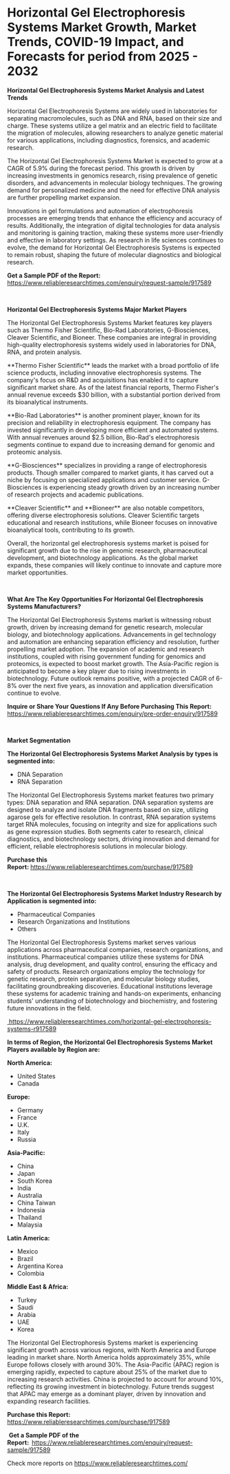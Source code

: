 <p><h1>Horizontal Gel Electrophoresis Systems Market Growth, Market Trends, COVID-19 Impact, and Forecasts for period from 2025 - 2032</h1></p><p><strong>Horizontal Gel Electrophoresis Systems Market Analysis and Latest Trends</strong></p>
<p><p>Horizontal Gel Electrophoresis Systems are widely used in laboratories for separating macromolecules, such as DNA and RNA, based on their size and charge. These systems utilize a gel matrix and an electric field to facilitate the migration of molecules, allowing researchers to analyze genetic material for various applications, including diagnostics, forensics, and academic research.</p><p>The Horizontal Gel Electrophoresis Systems Market is expected to grow at a CAGR of 5.9% during the forecast period. This growth is driven by increasing investments in genomics research, rising prevalence of genetic disorders, and advancements in molecular biology techniques. The growing demand for personalized medicine and the need for effective DNA analysis are further propelling market expansion.</p><p>Innovations in gel formulations and automation of electrophoresis processes are emerging trends that enhance the efficiency and accuracy of results. Additionally, the integration of digital technologies for data analysis and monitoring is gaining traction, making these systems more user-friendly and effective in laboratory settings. As research in life sciences continues to evolve, the demand for Horizontal Gel Electrophoresis Systems is expected to remain robust, shaping the future of molecular diagnostics and biological research.</p></p>
<p><strong>Get a Sample PDF of the Report:&nbsp;</strong> <a href="https://www.reliableresearchtimes.com/enquiry/request-sample/917589?utm_campaign=2109&utm_medium=2&utm_source=Github&utm_content=ia&utm_term=07032025&utm_id=horizontal-gel-electrophoresis-systems">https://www.reliableresearchtimes.com/enquiry/request-sample/917589</a></p>
<p>&nbsp;</p>
<p><strong>Horizontal Gel Electrophoresis Systems Major Market Players</strong></p>
<p><p>The Horizontal Gel Electrophoresis Systems Market features key players such as Thermo Fisher Scientific, Bio-Rad Laboratories, G-Biosciences, Cleaver Scientific, and Bioneer. These companies are integral in providing high-quality electrophoresis systems widely used in laboratories for DNA, RNA, and protein analysis.</p><p>**Thermo Fisher Scientific** leads the market with a broad portfolio of life science products, including innovative electrophoresis systems. The company's focus on R&D and acquisitions has enabled it to capture significant market share. As of the latest financial reports, Thermo Fisher's annual revenue exceeds $30 billion, with a substantial portion derived from its bioanalytical instruments.</p><p>**Bio-Rad Laboratories** is another prominent player, known for its precision and reliability in electrophoresis equipment. The company has invested significantly in developing more efficient and automated systems. With annual revenues around $2.5 billion, Bio-Rad's electrophoresis segments continue to expand due to increasing demand for genomic and proteomic analysis.</p><p>**G-Biosciences** specializes in providing a range of electrophoresis products. Though smaller compared to market giants, it has carved out a niche by focusing on specialized applications and customer service. G-Biosciences is experiencing steady growth driven by an increasing number of research projects and academic publications.</p><p>**Cleaver Scientific** and **Bioneer** are also notable competitors, offering diverse electrophoresis solutions. Cleaver Scientific targets educational and research institutions, while Bioneer focuses on innovative bioanalytical tools, contributing to its growth.</p><p>Overall, the horizontal gel electrophoresis systems market is poised for significant growth due to the rise in genomic research, pharmaceutical development, and biotechnology applications. As the global market expands, these companies will likely continue to innovate and capture more market opportunities.</p></p>
<p>&nbsp;</p>
<p><strong>What Are The Key Opportunities For Horizontal Gel Electrophoresis Systems Manufacturers?</strong></p>
<p><p>The Horizontal Gel Electrophoresis Systems market is witnessing robust growth, driven by increasing demand for genetic research, molecular biology, and biotechnology applications. Advancements in gel technology and automation are enhancing separation efficiency and resolution, further propelling market adoption. The expansion of academic and research institutions, coupled with rising government funding for genomics and proteomics, is expected to boost market growth. The Asia-Pacific region is anticipated to become a key player due to rising investments in biotechnology. Future outlook remains positive, with a projected CAGR of 6-8% over the next five years, as innovation and application diversification continue to evolve.</p></p>
<p><strong>Inquire or Share Your Questions If Any Before Purchasing This Report:</strong> <a href="https://www.reliableresearchtimes.com/enquiry/pre-order-enquiry/917589?utm_campaign=2109&utm_medium=2&utm_source=Github&utm_content=ia&utm_term=07032025&utm_id=horizontal-gel-electrophoresis-systems">https://www.reliableresearchtimes.com/enquiry/pre-order-enquiry/917589</a></p>
<p>&nbsp;</p>
<p><strong>Market Segmentation</strong></p>
<p><strong>The Horizontal Gel Electrophoresis Systems Market Analysis by types is segmented into:</strong></p>
<p><ul><li>DNA Separation</li><li>RNA Separation</li></ul></p>
<p><p>The Horizontal Gel Electrophoresis Systems market features two primary types: DNA separation and RNA separation. DNA separation systems are designed to analyze and isolate DNA fragments based on size, utilizing agarose gels for effective resolution. In contrast, RNA separation systems target RNA molecules, focusing on integrity and size for applications such as gene expression studies. Both segments cater to research, clinical diagnostics, and biotechnology sectors, driving innovation and demand for efficient, reliable electrophoresis solutions in molecular biology.</p></p>
<p><strong>Purchase this Report:&nbsp;</strong><a href="https://www.reliableresearchtimes.com/purchase/917589?utm_campaign=2109&utm_medium=2&utm_source=Github&utm_content=ia&utm_term=07032025&utm_id=horizontal-gel-electrophoresis-systems">https://www.reliableresearchtimes.com/purchase/917589</a></p>
<p>&nbsp;</p>
<p><strong>The Horizontal Gel Electrophoresis Systems Market Industry Research by Application is segmented into:</strong></p>
<p><ul><li>Pharmaceutical Companies</li><li>Research Organizations and Institutions</li><li>Others</li></ul></p>
<p><p>The Horizontal Gel Electrophoresis Systems market serves various applications across pharmaceutical companies, research organizations, and institutions. Pharmaceutical companies utilize these systems for DNA analysis, drug development, and quality control, ensuring the efficacy and safety of products. Research organizations employ the technology for genetic research, protein separation, and molecular biology studies, facilitating groundbreaking discoveries. Educational institutions leverage these systems for academic training and hands-on experiments, enhancing students' understanding of biotechnology and biochemistry, and fostering future innovations in the field.</p></p>
<p><a href="https://www.reliableresearchtimes.com/horizontal-gel-electrophoresis-systems-r917589?utm_campaign=2109&utm_medium=2&utm_source=Github&utm_content=ia&utm_term=07032025&utm_id=horizontal-gel-electrophoresis-systems">&nbsp;https://www.reliableresearchtimes.com/horizontal-gel-electrophoresis-systems-r917589</a></p>
<p><strong>In terms of Region, the Horizontal Gel Electrophoresis Systems Market Players available by Region are:</strong></p>
<p>
    <p> <strong> North America: </strong>
        <ul>
            <li>United States</li>
            <li>Canada</li>
        </ul>
        </p> 
    <p> <strong> Europe: </strong>
        <ul>
            <li>Germany</li>
            <li>France</li>
            <li>U.K.</li>
            <li>Italy</li>
            <li>Russia</li>
        </ul>
        </p> 
    <p> <strong> Asia-Pacific: </strong>
        <ul>
            <li>China</li>
            <li>Japan</li>
            <li>South Korea</li>
            <li>India</li>
            <li>Australia</li>
            <li>China Taiwan</li>
            <li>Indonesia</li>
            <li>Thailand</li>
            <li>Malaysia</li>
        </ul>
        </p> 
    <p> <strong> Latin America: </strong>
        <ul>
            <li>Mexico</li>
            <li>Brazil</li>
            <li>Argentina Korea</li>
            <li>Colombia</li>
        </ul>
        </p> 
    <p> <strong> Middle East & Africa: </strong>
        <ul>
            <li>Turkey</li>
            <li>Saudi</li>
            <li>Arabia</li>
            <li>UAE</li>
            <li>Korea</li>
        </ul>
    </p>
    </p>
<p><p>The Horizontal Gel Electrophoresis Systems market is experiencing significant growth across various regions, with North America and Europe leading in market share. North America holds approximately 35%, while Europe follows closely with around 30%. The Asia-Pacific (APAC) region is emerging rapidly, expected to capture about 25% of the market due to increasing research activities. China is projected to account for around 10%, reflecting its growing investment in biotechnology. Future trends suggest that APAC may emerge as a dominant player, driven by innovation and expanding research facilities.</p></p>
<p><strong>Purchase this Report: </strong><a href="https://www.reliableresearchtimes.com/purchase/917589?utm_campaign=2109&utm_medium=2&utm_source=Github&utm_content=ia&utm_term=07032025&utm_id=horizontal-gel-electrophoresis-systems">https://www.reliableresearchtimes.com/purchase/917589</a></p>
<p>&nbsp;<strong>Get a Sample PDF of the Report:&nbsp;&nbsp;</strong><a href="https://www.reliableresearchtimes.com/enquiry/request-sample/917589?utm_campaign=2109&utm_medium=2&utm_source=Github&utm_content=ia&utm_term=07032025&utm_id=horizontal-gel-electrophoresis-systems">https://www.reliableresearchtimes.com/enquiry/request-sample/917589</a></p>
<p><strong></strong></p>
<p>Check more reports on <a href="https://www.reliableresearchtimes.com/?utm_campaign=2109&utm_medium=2&utm_source=Github&utm_content=ia&utm_term=07032025&utm_id=horizontal-gel-electrophoresis-systems">https://www.reliableresearchtimes.com/</a></p>